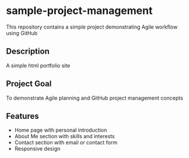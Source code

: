 # sample-project-management
This repository contains a simple project demonstrating Agile workflow using GitHub
## Description
A simple html portfolio site
## Project Goal
To demonstrate Agile planning and GitHub project management concepts
## Features 
- Home page with personal introduction 
- About Me section with skills and interests
- Contact section with email or contact form
- Responsive design 
